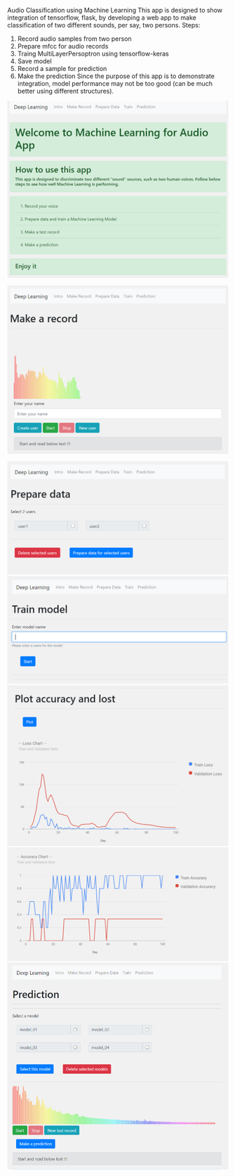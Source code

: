 Audio Classification using Machine Learning
This app is designed to show integration of tensorflow, flask, by developing a web app to make classification of two different sounds, per say, two persons.
Steps:
1.	Record audio samples from two person
2.	Prepare mfcc for audio records
3.	Traing MultiLayerPersoptron using tensorflow-keras
4.	Save model
5.	Record a sample for prediction
6.	Make the prediction
Since the purpose of this app is to demonstrate integration, model performance may not be too good (can be much better using different structures).

![alt text](https://github.com/aslanismailgit/Audio-Classification/blob/master/images/home.png)

![alt text](https://github.com/aslanismailgit/Audio-Classification/blob/master/images/makeRecord.png)

![alt text](https://github.com/aslanismailgit/Audio-Classification/blob/master/images/prepareData.png)
![alt text](https://github.com/aslanismailgit/Audio-Classification/blob/master/images/trainModel.png)
![alt text](https://github.com/aslanismailgit/Audio-Classification/blob/master/images/loss.png)
![alt text](https://github.com/aslanismailgit/Audio-Classification/blob/master/images/accuracy.png)
![alt text](https://github.com/aslanismailgit/Audio-Classification/blob/master/images/prediction.png)